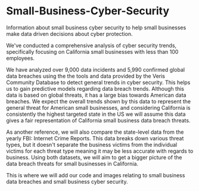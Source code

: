 # Small-Business-Cyber-Security
Information about small business cyber security to help small businesses make data driven decisions about cyber protection. 

We've conducted a comprehensive analysis of cyber security trends, specifically focusing on California small businesses with less than 100 employees. 

We have analyzed over 9,000 data incidents and 5,990 confirmed global data breaches using the the tools and data provided by the Veris Community Database to detect general trends in cyber security. This helps us to gain 
predictive models regarding data breach trends. Although this data is based on global threats, it has a large bias towards American data breaches. We expect the overall trends shown by this data to represent the general threat for American small businesses, and considering California is consistently the highest targeted state in the US we will assume this data gives a fair representation of California small business data breach threats. 

As another reference, we will also compare the state-level data from the yearly FBI: Internet Crime Reports. This data breaks down various threat types, but it doesn't separate the business victims from the individual victims for each threat type meaning it may be less accurate with regards to business. Using both datasets, we will aim to get a bigger picture of the data breach threats for small businesses in California.

This is where we will add our code and images relating to small business data breaches and small business cyber security. 



